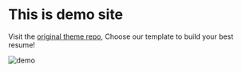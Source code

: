 # This is demo site

Visit the [original theme repo](https://github.com/byanko55/jekyll-professional-resume), Choose our template to build your best resume!

![demo](https://i.ibb.co/HYshYc0/231232121.webp)